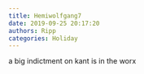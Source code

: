 ```yaml
---
title: Hemiwolfgang7
date: 2019-09-25 20:17:20
authors: Ripp
categories: Holiday
---
```


 a big indictment on kant is in the worx